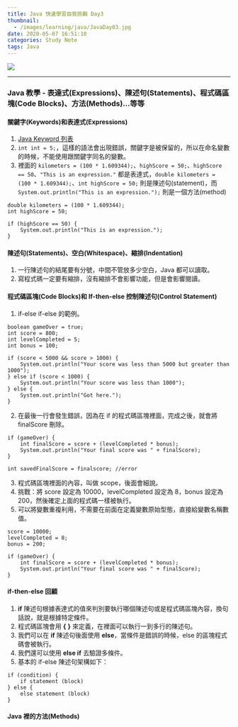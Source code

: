 ```yaml
---
title: Java 快速學習自我挑戰 Day3
thumbnail:
  - /images/learning/java/JavaDay03.jpg
date: 2020-05-07 16:51:10
categories: Study Note
tags: Java
---
```

<img src="/images/learning/java/JavaDay03.jpg">

***
### Java 教學 - 表達式(Expressions)、陳述句(Statements)、程式碼區塊(Code Blocks)、方法(Methods)...等等
#### 關鍵字(Keywords)和表達式(Expressions)
1. [Java Keyword 列表](https://en.wikipedia.org/wiki/List_of_Java_keywords)
2. `int int = 5;`，這樣的語法會出現錯誤，關鍵字是被保留的，所以在命名變數的時候，不能使用跟關鍵字同名的變數。
3. 裡面的 `kilometers = (100 * 1.609344);`、`highScore = 50;`、`highScore == 50`、`"This is an expression."` 都是表達式，`double kilometers = (100 * 1.609344);`、`int highScore = 50;` 則是陳述句(statement)，而 `System.out.println("This is an expression.");` 則是一個方法(method)
```
double kilometers = (100 * 1.609344);
int highScore = 50;

if (highScore == 50) {
    System.out.println("This is an expression.");
}
```
#### 陳述句(Statements)、空白(Whitespace)、縮排(Indentation)
1. 一行陳述句的結尾要有分號，中間不管放多少空白，Java 都可以讀取。
2. 寫程式碼一定要有縮排，沒有縮排不會影響功能，但是會影響閱讀。
#### 程式碼區塊(Code Blocks)和 If-then-else 控制陳述句(Control Statement)
1. if-else if-else 的範例。
```
boolean gameOver = true;
int score = 800;
int levelCompleted = 5;
int bonus = 100;

if (score < 5000 && score > 1000) {
    System.out.println("Your score was less than 5000 but greater than 1000");
} else if (score < 1000) {
    System.out.println("Your score was less than 1000");
} else {
    System.out.println("Got here.");
}
```
2. 在最後一行會發生錯誤，因為在 if 的程式碼區塊裡面，完成之後，就會將 finalScore 刪除。
```
if (gameOver) {
    int finalScore = score + (levelCompleted * bonus);
    System.out.println("Your final score was " + finalScore);
}

int savedFinalScore = finalscore; //error
```
3. 程式碼區塊裡面的內容，叫做 scope，後面會細說。
4. 挑戰：將 score 設定為 10000，levelCompleted 設定為 8，bonus 設定為 200，然後確定上面的程式碼一樣被執行。
5. 可以將變數重複利用，不需要在前面在定義變數原始型態，直接給變數名稱數值。
```
score = 10000;
levelCompleted = 8;
bonus = 200;

if (gameOver) {
    int finalScore = score + (levelCompleted * bonus);
    System.out.println("Your final score was " + finalScore);
}
```
#### if-then-else 回顧
1. **if** 陳述句根據表達式的值來判別要執行哪個陳述句或是程式碼區塊內容，換句話說，就是根據特定條件。
2. 程式碼區塊會用 **{** **}** 來定義，在裡面可以執行一到多行的陳述句。
3. 我們可以在 **if** 陳述句後面使用 **else**，當條件是錯誤的時候，else 的區塊程式碼會被執行。
4. 我們還可以使用 **else if** 去驗證多條件。
5. 基本的 if-else 陳述句架構如下：
```
if (condition) {
    if statement (block)
} else {
    else statement (block)
}
```
#### Java 裡的方法(Methods)




